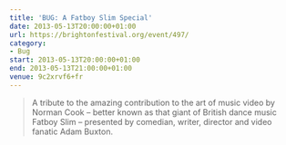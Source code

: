 ```yaml
---
title: 'BUG: A Fatboy Slim Special'
date: 2013-05-13T20:00:00+01:00
url: https://brightonfestival.org/event/497/
category:
- Bug
start: 2013-05-13T20:00:00+01:00
end: 2013-05-13T21:00:00+01:00
venue: 9c2xrvf6+fr
---
```

> A tribute to the amazing contribution to the art of music video by Norman Cook – better known as that giant of British dance music Fatboy Slim – presented by comedian, writer, director and video fanatic Adam Buxton.
